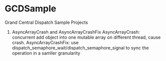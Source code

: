 GCDSample
=========

Grand Central Dispatch Sample Projects


1. AsyncArrayCrash and AsyncArrayCrashFix
AsyncArrayCrash: concurrent add object into one mutable array on different thread, cause crash.
AsyncArrayCrashFix: use dispatch_semaphore_wait/dispatch_semaphore_signal to sync the operation in a samller granularity
